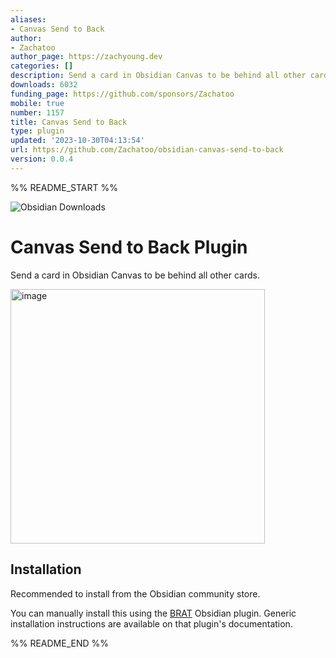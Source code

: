 ```yaml
---
aliases:
- Canvas Send to Back
author:
- Zachatoo
author_page: https://zachyoung.dev
categories: []
description: Send a card in Obsidian Canvas to be behind all other cards.
downloads: 6032
funding_page: https://github.com/sponsors/Zachatoo
mobile: true
number: 1157
title: Canvas Send to Back
type: plugin
updated: '2023-10-30T04:13:54'
url: https://github.com/Zachatoo/obsidian-canvas-send-to-back
version: 0.0.4
---
```


%% README_START %%

![Obsidian Downloads](https://img.shields.io/badge/dynamic/json?logo=obsidian&color=%23483699&label=downloads&query=%24%5B%22canvas-send-to-back%22%5D.downloads&url=https%3A%2F%2Fraw.githubusercontent.com%2Fobsidianmd%2Fobsidian-releases%2Fmaster%2Fcommunity-plugin-stats.json)

# Canvas Send to Back Plugin

Send a card in Obsidian Canvas to be behind all other cards.

<img width="407" alt="image" src="https://github.com/Zachatoo/obsidian-canvas-send-to-back/assets/6936914/41199b01-b2b2-45df-aa9a-7012a475f0bc">


## Installation

Recommended to install from the Obsidian community store.

You can manually install this using the [BRAT](https://github.com/TfTHacker/obsidian42-brat) Obsidian plugin. Generic installation instructions are available on that plugin's documentation.


%% README_END %%